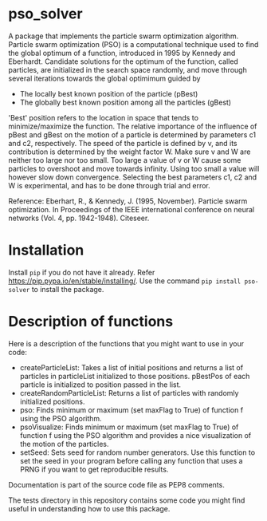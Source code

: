 # pso_solver
A package that implements the particle swarm optimization algorithm. 
Particle swarm optimization (PSO) is a computational technique used to find the global optimum of a function,
introduced in 1995 by Kennedy and Eberhardt.
Candidate solutions for the optimum of the function, called particles, are initialized in the search space randomly,
and move through several iterations towards the global optimimum guided by
* The locally best known position of the particle (pBest)
* The globally best known position among all the particles (gBest)

'Best' position refers to the location in space that tends to minimize/maximize the function.
The relative importance of the influence of pBest and gBest on the motion of a particle is determined by parameters c1 and c2, respectively.
The speed of the particle is defined by v, and its contribution is determined by the weight factor W.
Make sure v and W are neither too large nor too small.
Too large a value of v or W cause some particles to overshoot and move towards infinity.
Using too small a value will however slow down convergence.
Selecting the best parameters c1, c2 and W is experimental, and has to be done through trial and error.

Reference:
Eberhart, R., & Kennedy, J. (1995, November). Particle swarm optimization. In Proceedings of the IEEE international conference on neural networks (Vol. 4, pp. 1942-1948). Citeseer.

# Installation
Install `pip` if you do not have it already. Refer https://pip.pypa.io/en/stable/installing/.
Use the command `pip install pso-solver` to install the package.

# Description of functions
Here is a description of the functions that you might want to use in your code:
* createParticleList: Takes a list of initial positions and returns a list of particles in particleList initialized to those positions. 
pBestPos of each particle is initialized to position passed in the list.
* createRandomParticleList: Returns a list of particles with randomly initialized positions.
* pso: Finds minimum or maximum (set maxFlag to True) of function f using the PSO algorithm.
* psoVisualize: Finds minimum or maximum (set maxFlag to True) of function f using the PSO algorithm and provides a nice visualization of the motion of the particles.
* setSeed: Sets seed for random number generators. 
Use this function to set the seed in your program before calling any function that uses a PRNG if you want to get reproducible results.

Documentation is part of the source code file as PEP8 comments.

The tests directory in this repository contains some code you might find useful in understanding how to use this package.
